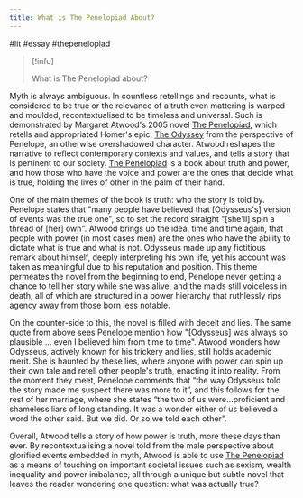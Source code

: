 ```yaml
---
title: What is The Penelopiad About?
---
```

#lit #essay #thepenelopiad 

> [!info]
> 
> What is The Penelopiad about?

Myth is always ambiguous. In countless retellings and recounts, what is considered to be true or the relevance of a truth even mattering is warped and moulded, recontextualised to be timeless and universal. Such is demonstrated by Margaret Atwood's 2005 novel <u>The Penelopiad</u>, which retells and appropriated Homer's epic, <u>The Odyssey</u> from the perspective of Penelope, an otherwise overshadowed character. Atwood reshapes the narrative to reflect contemporary contexts and values, and tells a story that is pertinent to our society. <u>The Penelopiad</u> is a book about truth and power, and how those who have the voice and power are the ones that decide what is true, holding the lives of other in the palm of their hand.

One of the main themes of the book is truth: who the story is told by. Penelope states that "many people have believed that \[Odysseus's] version of events was the true one", so to set the record straight "\[she'll] spin a thread of \[her] own". Atwood brings up the idea, time and time again, that people with power (in most cases men) are the ones who have the ability to dictate what is true and what is not. Odysseus made up any fictitious remark about himself, deeply interpreting his own life, yet his account was taken as meaningful due to his reputation and position. This theme permeates the novel from the beginning to end, Penelope never getting a chance to tell her story while she was alive, and the maids still voiceless in death, all of which are structured in a power hierarchy that ruthlessly rips agency away from those born less notable. 

On the counter-side to this, the novel is filled with deceit and lies. The same quote from above sees Penelope mention how "\[Odysseus] was always so plausible ... even I believed him from time to time". Atwood wonders how Odysseus, actively known for his trickery and lies, still holds academic merit. She is haunted by these lies, where anyone with power can spin up their own tale and retell other people's truth, enacting it into reality. From the moment they meet, Penelope comments that “the way Odysseus told the story made me suspect there was more to it”, and this follows for the rest of her marriage, where she states “the two of us were...proficient and shameless liars of long standing. It was a wonder either of us believed a word the other said. But we did. Or so we told each other”.

Overall, Atwood tells a story of how power is truth, more these days than ever. By recontextualising a novel told from the male perspective about glorified events embedded in myth, Atwood is able to use <u>The Penelopiad</u> as a means of touching on important societal issues such as sexism, wealth inequality and power imbalance, all through a unique but subtle novel that leaves the reader wondering one question: what was actually true?
